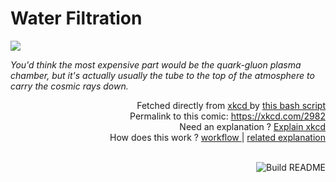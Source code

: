 # <b>Water Filtration</b>

[![](https://imgs.xkcd.com/comics/water_filtration.png)](https://xkcd.com/2982)

<i>You&#39;d think the most expensive part would be the quark-gluon plasma chamber, but it&#39;s actually usually the tube to the top of the atmosphere to carry the cosmic rays down.</i>

<div align="right">
  Fetched directly from
  <a href="https://xkcd.com">
    xkcd
  </a>
  by
  <a href="https://github.com/Vanille-N/Vanille-N/blob/master/fetch">
    this bash script
  </a>
</div>
<div align="right">
  Permalink to this comic:
  <a href="https://xkcd.com/2982">
    https://xkcd.com/2982
  </a>
</div>
<div align="right">
  Need an explanation ?
  <a href="https://www.explainxkcd.com/wiki/index.php/2982">
    Explain xkcd
  </a>
</div>
<div align="right">
  How does this work ?
  <a href="https://github.com/Vanille-N/Vanille-N/blob/master/.github/workflows/build.yml">
    workflow
  </a>
  |
  <a href="https://simonwillison.net/2020/Jul/10/self-updating-profile-readme/">
    related explanation
  </a>
</div><br>

<a href="https://github.com/Vanille-N/Vanille-N/actions"><img src="https://github.com/Vanille-N/Vanille-N/workflows/Build%20README/badge.svg" align="right" alt="Build README"></a>
